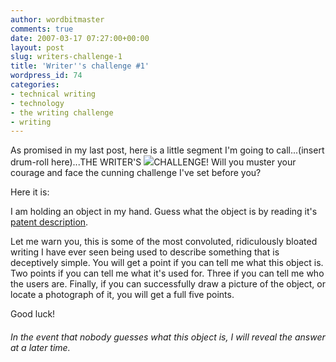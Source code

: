 ```yaml
---
author: wordbitmaster
comments: true
date: 2007-03-17 07:27:00+00:00
layout: post
slug: writers-challenge-1
title: 'Writer''s challenge #1'
wordpress_id: 74
categories:
- technical writing
- technology
- the writing challenge
- writing
---
```


As promised in my last post, here is a little segment I'm going to call...(insert  drum-roll here)...THE WRITER'S ![](http://wordbit.freehostia.com/wp-content/uploads/2007/03/WindowsLiveWriter/Writerschallenge1_378/puzzled%5B4%5D.gif)CHALLENGE! Will you muster your courage and face the cunning challenge I've set before you?

Here it is:

I am holding an object in my hand. Guess what the object is by reading it's [patent description](http://www.patentstorm.us/patents/7004655-fulltext.html).

Let me warn you, this is some of the most convoluted, ridiculously bloated writing I have ever seen being used to describe something that is deceptively simple. You will get a point if you can tell me what this object is. Two points if you can tell me what it's used for. Three if you can tell me who the users are. Finally, if you can successfully draw a picture of the object, or locate a photograph of it, you will get a full five points.

Good luck!


###### In the event that nobody guesses what this object is, I will reveal the answer at a later time.
